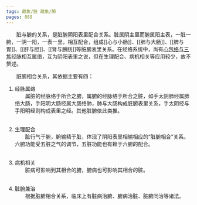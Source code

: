 ```yaml
---
tags: 藏象/脏 藏象/腑
pages: 089
---
```

&emsp;&emsp;脏与腑的关系，是脏腑阴阳表里配合关系。脏属阴主里而腑属阳主表，一脏一腑，一阴一阳，一表一里，相互配合，组成[[心与小肠]]、[[肺与大肠]]、[[脾与胃]]、[[肝与胆]]、[[肾与膀胱]]等脏腑表里关系。在经络系统中，尚有<ins>心包络与三焦</ins>经脉相互属络，互为阴阳表里之说，但在生理配合、病机相关等应用较少，故不赘述。

&emsp;&emsp;脏腑相合关系，其依据主要有四：
1. 经脉属络<br>
	&emsp;&emsp;属脏的经脉络于所合之腑，属腑的经脉络于所合之脏，如手太阴肺经属肺络大肠，手阳明大肠经属大肠络肺，肺与大肠构成脏腑表里关系，手太阴经与手阳明经则构成表里之经。其他脏腑依此类推。<br></br>
	
2. 生理配合<br>
	&emsp;&emsp;脏行气于腑，腑输精于脏，体现了阴阳表里相输相应的“脏腑相合”关系。六腑功能受五脏之气的调节，五脏功能也有赖于六腑的配合。<br></br>
	
3. 病机相关<br>
	&emsp;&emsp;脏病可影响到其相合的腑，腑病也可影响其相合的脏。<br></br>
	
4. 脏腑兼治<br>
	&emsp;&emsp;根据脏腑相合关系，临床上有脏病治腑、腑病治脏、脏腑同治等诸法。